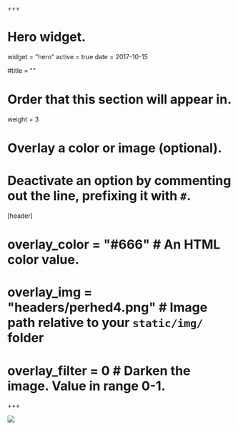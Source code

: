 +++
# Hero widget.
widget = "hero"
active = true
date = 2017-10-15

#title = ""

# Order that this section will appear in.
weight = 3

# Overlay a color or image (optional).
# Deactivate an option by commenting out the line, prefixing it with `#`.

[header]
 # overlay_color = "#666"  # An HTML color value.
 # overlay_img = "headers/perhed4.png"  # Image path relative to your `static/img/` folder
 #  overlay_filter = 0  # Darken the image. Value in range 0-1.

+++

![](img/headers/personalheader_5.png)
